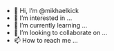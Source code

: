 - 👋 Hi, I’m @mikhaelkick
- 👀 I’m interested in ...
- 🌱 I’m currently learning ...
- 💞️ I’m looking to collaborate on ...
- 📫 How to reach me ...

<!---
mikhaelkick/mikhaelkick is a ✨ special ✨ repository because its `README.md` (this file) appears on your GitHub profile.
You can click the Preview link to take a look at your changes.
--->
